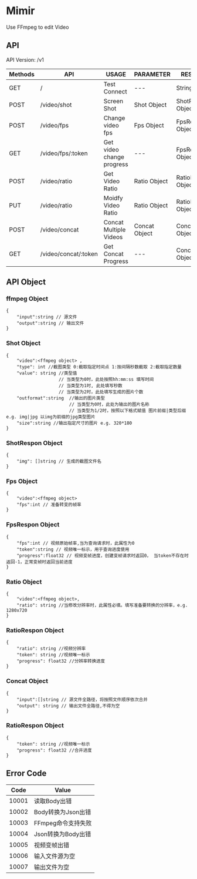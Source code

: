 # Mimir
Use FFmpeg to edit Video

## API

API Version: /v1

Methods|API| USAGE| PARAMETER|RESPONSE|
-------|----|-----|----------|--------|
GET| / | Test Connect| --- | String |
POST|/video/shot| Screen Shot | Shot Object | ShotRespon Object |
POST|/video/fps| Change video fps | Fps Object | FpsRespon Object |
GET|/video/fps/:token| Get video change progress | --- | FpsRespon Object |
POST|/video/ratio| Get Video Ratio  | Ratio Object | RatioRespon Object |
PUT|/video/ratio| Moidfy Video Ratio  | Ratio Object | RatioRespon Object |
POST|/video/concat| Concat Multiple Videos | Concat Object | ConcatRespon Object|
GET|/video/concat/:token| Get Concat Progress | --- | ConcatRespon Object|

## API Object

### ffmpeg Object
```
{
    "input":string // 源文件
    "output":string // 输出文件
}
```

### Shot Object
```
{
    "video":<ffmpeg object> ,
    "type": int //截图类型 0:截取指定时间点 1:按间隔秒数截取 2:截取指定数量
    "value": string //类型值
	                // 当类型为0时，此处按照hh:mm:ss 填写时间
	                // 当类型为1时, 此处填写秒数
                    // 当类型为2时，此处填写生成的图片个数
    "outformat":string  //输出的图片类型
	                    // 当类型为0时，此处为输出的图片名称
	                    // 当类型为1/2时，按照以下格式赋值 图片前缀|类型后缀 e.g. img|jpg 以img为前缀的jpg类型图片
    "size":string //输出指定尺寸的图片 e.g. 320*180
}
```

### ShotRespon Object
```
{
    "img": []string // 生成的截图文件名
}
```

### Fps Object
```
{
    "video":<ffmpeg object>
    "fps":int // 准备转变的帧率
}
```

### FpsRespon Object
```
{
    "fps":int // 视频原始帧率,当为查询请求时，此属性为0
    "token":string // 视频唯一标示，用于查询进度使用
    "progress":float32 // 视频变帧进度，创建变帧请求时返回0， 当token不存在时返回-1，正常变帧时返回当前进度
}

```

### Ratio Object
```
{
    "video":<ffmpeg object>,
    "ratio": string //当修改分辨率时，此属性必填。填写准备要转换的分辨率，e.g. 1280x720
}
```

### RatioRespon Object
```
{
    "ratio": string //视频分辨率
    "token": string //视频唯一标示
    "progress": float32 //分辨率转换进度
}
```

### Concat Object
```
{
    "input":[]string // 源文件全路径，将按照文件顺序依次合并
    "output": string // 输出文件全路径,不得为空
}
```

### RatioRespon Object
```
{
    "token": string //视频唯一标示
    "progress": float32 //合并进度
}
```

## Error Code

Code|Value|
-------|----|
10001|读取Body出错|
10002|Body转换为Json出错|
10003|FFmpeg命令支持失败|
10004|Json转换为Body出错|
10005|视频变帧出错|
10006|输入文件源为空|
10007|输出文件为空|
